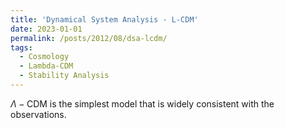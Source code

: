 ```yaml
---
title: 'Dynamical System Analysis - L-CDM'
date: 2023-01-01
permalink: /posts/2012/08/dsa-lcdm/
tags:
  - Cosmology
  - Lambda-CDM
  - Stability Analysis
---
```


<!-- 
This post will show up by default. To disable scheduling of future posts, edit `config.yml` and set `future: false`.
-->

$\Lambda-\mathrm{CDM}$ is the simplest model that is widely consistent with the observations. 
